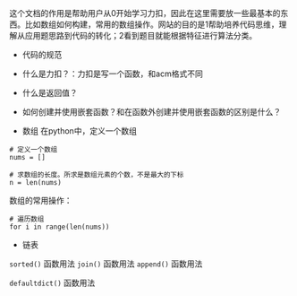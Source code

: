 这个文档的作用是帮助用户从0开始学习力扣，因此在这里需要放一些最基本的东西。比如数组如何构建，常用的数组操作。网站的目的是1帮助培养代码思维，理解从应用题思路到代码的转化；2看到题目就能根据特征进行算法分类。

- 代码的规范
- 什么是力扣？：力扣是写一个函数，和acm格式不同
- 什么是返回值？
- 如何创建并使用嵌套函数？和在函数外创建并使用嵌套函数的区别是什么？


- 数组
在python中，定义一个数组

```
# 定义一个数组
nums = []

# 求数组的长度。所求是数组元素的个数，不是最大的下标
n = len(nums)
```

数组的常用操作：
```
# 遍历数组
for i in range(len(nums))
```

- 链表

`sorted()` 函数用法
`join()` 函数用法
`append()` 函数用法

`defaultdict()` 函数用法